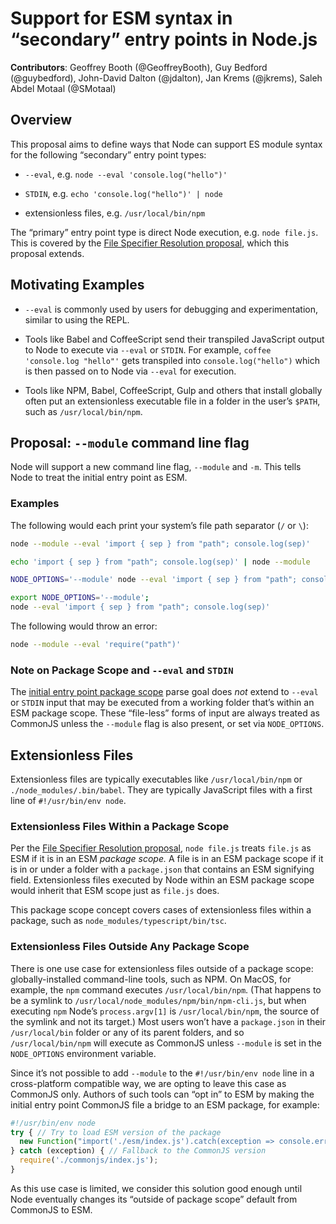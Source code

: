 # Support for ESM syntax in “secondary” entry points in Node.js

**Contributors**: Geoffrey Booth (@GeoffreyBooth), Guy Bedford (@guybedford), John-David Dalton (@jdalton), Jan Krems (@jkrems), Saleh Abdel Motaal (@SMotaal)

## Overview

This proposal aims to define ways that Node can support ES module syntax for the following “secondary” entry point types:

- `--eval`, e.g. `node --eval 'console.log("hello")'`

- `STDIN`, e.g. `echo 'console.log("hello")' | node`

- extensionless files, e.g. `/usr/local/bin/npm`

The “primary” entry point type is direct Node execution, e.g. `node file.js`. This is covered by the [File Specifier Resolution proposal](https://github.com/GeoffreyBooth/node-import-file-specifier-resolution-proposal/), which this proposal extends.

## Motivating Examples

- `--eval` is commonly used by users for debugging and experimentation, similar to using the REPL.

- Tools like Babel and CoffeeScript send their transpiled JavaScript output to Node to execute via `--eval` or `STDIN`. For example, `coffee 'console.log "hello"'` gets transpiled into `console.log("hello")` which is then passed on to Node via `--eval` for execution.

- Tools like NPM, Babel, CoffeeScript, Gulp and others that install globally often put an extensionless executable file in a folder in the user’s `$PATH`, such as `/usr/local/bin/npm`.

## Proposal: `--module` command line flag

Node will support a new command line flag, `--module` and `-m`. This tells Node to treat the initial entry point as ESM.

### Examples

The following would each print your system’s file path separator (`/` or `\`):

```bash
node --module --eval 'import { sep } from "path"; console.log(sep)'

echo 'import { sep } from "path"; console.log(sep)' | node --module

NODE_OPTIONS='--module' node --eval 'import { sep } from "path"; console.log(sep)'

export NODE_OPTIONS='--module';
node --eval 'import { sep } from "path"; console.log(sep)'
```

The following would throw an error:

```bash
node --module --eval 'require("path")'
```

### Note on Package Scope and `--eval` and `STDIN`

The [initial entry point package scope](https://github.com/GeoffreyBooth/node-import-file-specifier-resolution-proposal/#initial-entry-point) parse goal does _not_ extend to `--eval` or `STDIN` input that may be executed from a working folder that’s within an ESM package scope. These “file-less” forms of input are always treated as CommonJS unless the `--module` flag is also present, or set via `NODE_OPTIONS`.

## Extensionless Files

Extensionless files are typically executables like `/usr/local/bin/npm` or `./node_modules/.bin/babel`. They are typically JavaScript files with a first line of `#!/usr/bin/env node`.

### Extensionless Files Within a Package Scope

Per the [File Specifier Resolution proposal](https://github.com/GeoffreyBooth/node-import-file-specifier-resolution-proposal/), `node file.js` treats `file.js` as ESM if it is in an ESM _package scope._ A file is in an ESM package scope if it is in or under a folder with a `package.json` that contains an ESM signifying field. Extensionless files executed by Node within an ESM package scope would inherit that ESM scope just as `file.js` does.

This package scope concept covers cases of extensionless files within a package, such as `node_modules/typescript/bin/tsc`.

### Extensionless Files Outside Any Package Scope

There is one use case for extensionless files outside of a package scope: globally-installed command-line tools, such as NPM. On MacOS, for example, the `npm` command executes `/usr/local/bin/npm`. (That happens to be a symlink to `/usr/local/node_modules/npm/bin/npm-cli.js`, but when executing `npm` Node’s `process.argv[1]` is `/usr/local/bin/npm`, the source of the symlink and not its target.) Most users won’t have a `package.json` in their `/usr/local/bin` folder or any of its parent folders, and so `/usr/local/bin/npm` will execute as CommonJS unless `--module` is set in the `NODE_OPTIONS` environment variable.

Since it’s not possible to add `--module` to the `#!/usr/bin/env node` line in a cross-platform compatible way, we are opting to leave this case as CommonJS only. Authors of such tools can “opt in” to ESM by making the initial entry point CommonJS file a bridge to an ESM package, for example:

```js
#!/usr/bin/env node
try { // Try to load ESM version of the package
  new Function("import('./esm/index.js').catch(exception => console.error(exception))")();
} catch (exception) { // Fallback to the CommonJS version
  require('./commonjs/index.js');
}
```

As this use case is limited, we consider this solution good enough until Node eventually changes its “outside of package scope” default from CommonJS to ESM.
